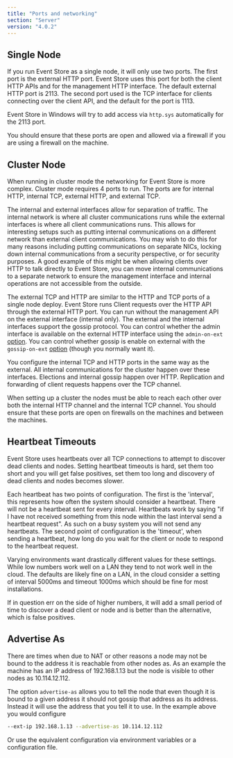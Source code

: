 ```yaml
---
title: "Ports and networking"
section: "Server"
version: "4.0.2"
---
```


## Single Node

If you run Event Store as a single node, it will only use two ports. The first port is the external HTTP port. Event Store uses this port for both the client HTTP APIs and for the management HTTP interface. The default external HTTP port is 2113. The second port used is the TCP interface for clients connecting over the client API, and the default for the port is 1113.

Event Store in Windows will try to add access via `http.sys` automatically for the 2113 port.

You should ensure that these ports are open and allowed via a firewall if you are using a firewall on the machine.

## Cluster Node

When running in cluster mode the networking for Event Store is more complex. Cluster mode requires 4 ports to run. The ports are for internal HTTP, internal TCP, external HTTP, and external TCP.

The internal and external interfaces allow for separation of traffic. The internal network is where all cluster communications runs while the external interfaces is where all client communications runs. This allows for interesting setups such as putting internal communications on a different network than external client communications. You may wish to do this for many reasons including putting communications on separate NICs, locking down internal communications from a security perspective, or for security purposes. A good example of this might be when allowing clients over HTTP to talk directly to Event Store, you can move internal communications to a separate network to ensure the management interface and internal operations are not accessible from the outside.

The external TCP and HTTP are similar to the HTTP and TCP ports of a single node deploy. Event Store runs Client requests over the HTTP API through the external HTTP port. You can run without the management API on the external interface (internal only). The external and the internal interfaces support the gossip protocol. You can control whether the admin interface is available on the external HTTP interface using the `admin-on-ext` [option](/server/command-line-arguments). You can control whether gossip is enable on external with the `gossip-on-ext` [option](/server/command-line-arguments) (though you normally want it).

You configure the internal TCP and HTTP ports in the same way as the external. All internal communications for the cluster happen over these interfaces. Elections and internal gossip happen over HTTP. Replication and forwarding of client requests happens over the TCP channel.

When setting up a cluster the nodes must be able to reach each other over both the internal HTTP channel and the internal TCP channel. You should ensure that these ports are open on firewalls on the machines and between the machines.

## Heartbeat Timeouts

Event Store uses heartbeats over all TCP connections to attempt to discover dead clients and nodes. Setting heartbeat timeouts is hard, set them too short and you will get false positives, set them too long and discovery of dead clients and nodes becomes slower.

Each heartbeat has two points of configuration. The first is the 'interval', this represents how often the system should consider a heartbeat. There will not be a heartbeat sent for every interval. Heartbeats work by saying "if I have not received something from this node within the last interval send a heartbeat request". As such on a busy system you will not send any heartbeats. The second point of configuration is the 'timeout', when sending a heartbeat, how long do you wait for the client or node to respond to the heartbeat request.

Varying environments want drastically different values for these settings. While low numbers work well on a LAN they tend to not work well in the cloud. The defaults are likely fine on a LAN, in the cloud consider a setting of interval 5000ms and timeout 1000ms which should be fine for most installations.

<span class="note--warning">If in question err on the side of higher numbers, it will add a small period of time to discover a dead client or node and is better than the alternative, which is false positives.

## Advertise As

There are times when due to NAT <!-- TODO: Which is? What I think it is --> or other reasons a node may not be bound to the address it is reachable from other nodes as. As an example the machine has an IP address of 192.168.1.13 but the node is visible to other nodes as 10.114.12.112.

The option `advertise-as` allows you to tell the node that even though it is bound to a given address it should not gossip that address as its address. Instead it will use the address that you tell it to use. In the example above you would configure

```bash
--ext-ip 192.168.1.13 --advertise-as 10.114.12.112
```

Or use the equivalent configuration via environment variables or a configuration file.
